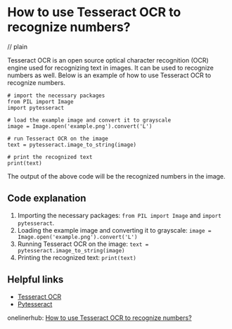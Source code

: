 # How to use Tesseract OCR to recognize numbers?
// plain

Tesseract OCR is an open source optical character recognition (OCR) engine used for recognizing text in images. It can be used to recognize numbers as well. Below is an example of how to use Tesseract OCR to recognize numbers.

```
# import the necessary packages
from PIL import Image
import pytesseract

# load the example image and convert it to grayscale
image = Image.open('example.png').convert('L')

# run Tesseract OCR on the image
text = pytesseract.image_to_string(image)

# print the recognized text
print(text)
```

The output of the above code will be the recognized numbers in the image.

## Code explanation

1. Importing the necessary packages: `from PIL import Image` and `import pytesseract`.
2. Loading the example image and converting it to grayscale: `image = Image.open('example.png').convert('L')`
3. Running Tesseract OCR on the image: `text = pytesseract.image_to_string(image)`
4. Printing the recognized text: `print(text)`

## Helpful links
- [Tesseract OCR](https://github.com/tesseract-ocr/tesseract)
- [Pytesseract](https://pypi.org/project/pytesseract/)

onelinerhub: [How to use Tesseract OCR to recognize numbers?](https://onelinerhub.com/tesseract-ocr/how-to-use-tesseract-ocr-to-recognize-numbers)